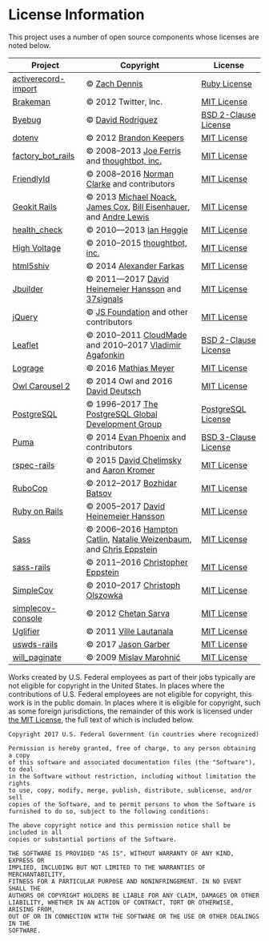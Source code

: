 # License Information

This project uses a number of open source components whose licenses are noted below.

| Project | Copyright | License |
|---------|-----------|---------|
| [activerecord-import](https://github.com/zdennis/activerecord-import) | © [Zach Dennis](https://github.com/zdennis) | [Ruby License](https://github.com/zdennis/activerecord-import/blob/master/LICENSE) |
| [Brakeman](https://github.com/presidentbeef/brakeman) | © 2012 Twitter, Inc. | [MIT License](https://github.com/presidentbeef/brakeman/blob/master/MIT-LICENSE) |
| [Byebug](https://github.com/deivid-rodriguez/byebug) | © [David Rodríguez](https://github.com/deivid-rodriguez) | [BSD 2-Clause License](https://github.com/deivid-rodriguez/byebug/blob/master/LICENSE) |
| [dotenv](https://github.com/bkeepers/dotenv) | © 2012 [Brandon Keepers](https://github.com/bkeepers) | [MIT License](https://github.com/bkeepers/dotenv/blob/master/LICENSE) |
| [factory_bot_rails](https://github.com/thoughtbot/factory_bot_rails) | © 2008–2013 [Joe Ferris](https://github.com/jferris) and [thoughtbot, inc.](https://thoughtbot.com) | [MIT License](https://github.com/thoughtbot/factory_bot_rails/blob/master/LICENSE) |
| [FriendlyId](https://github.com/norman/friendly_id) | © 2008–2016 [Norman Clarke](https://github.com/norman) and contributors | [MIT License](https://github.com/norman/friendly_id/blob/master/MIT-LICENSE) |
| [Geokit Rails](https://github.com/geokit/geokit-rails) | © 2013 [Michael Noack](https://github.com/mnoack), [James Cox](https://github.com/imajes), [Bill Eisenhauer](https://github.com/billeisenhauer), and [Andre Lewis](https://github.com/andre) | [MIT License](https://github.com/geokit/geokit-rails/blob/master/MIT-LICENSE) |
| [health_check](https://github.com/ianheggie/health_check) | © 2010—2013 [Ian Heggie](https://github.com/ianheggie) | [MIT License](https://github.com/ianheggie/health_check/blob/master/MIT-LICENSE) |
| [High Voltage](https://github.com/thoughtbot/high_voltage) | © 2010–2015 [thoughtbot, inc.](https://thoughtbot.com) | [MIT License](https://github.com/thoughtbot/high_voltage/blob/master/MIT-LICENSE) |
| [html5shiv](https://github.com/afarkas/html5shiv) | © 2014 [Alexander Farkas](https://github.com/aFarkas) | [MIT License](https://github.com/aFarkas/html5shiv/blob/master/MIT%20and%20GPL2%20licenses.md)
| [Jbuilder](https://github.com/rails/jbuilder) | © 2011—2017 [David Heinemeier Hansson](https://github.com/dhh) and [37signals](http://37signals.com) | [MIT License](https://github.com/rails/jbuilder/blob/master/MIT-LICENSE) |
| [jQuery](http://jquery.com) | © [JS Foundation](https://js.foundation) and other contributors | [MIT License](https://github.com/jquery/jquery/blob/master/LICENSE.txt) |
| [Leaflet](https://github.com/Leaflet/Leaflet) | © 2010–2011 [CloudMade](https://cloudmade.com) and 2010–2017 [Vladimir Agafonkin](https://github.com/mourner) | [BSD 2-Clause License](https://github.com/Leaflet/Leaflet/blob/master/LICENSE) |
| [Lograge](https://github.com/roidrage/lograge) | © 2016 [Mathias Meyer](https://github.com/roidrage) | [MIT License](https://github.com/roidrage/lograge/blob/master/LICENSE.txt) |
| [Owl Carousel 2](http://owlcarousel2.github.io/OwlCarousel2/) | © 2014 Owl and 2016 [David Deutsch](https://github.com/daviddeutsch) | [MIT License](https://github.com/OwlCarousel2/OwlCarousel2/blob/develop/LICENSE) |
| [PostgreSQL](https://github.com/postgres/postgres) | © 1996–2017 [The PostgreSQL Global Development Group](https://www.postgresql.org) | [PostgreSQL License](https://www.postgresql.org/about/licence/) |
| [Puma](https://github.com/puma/puma) | © 2014 [Evan Phoenix](https://github.com/evanphx) and contributors | [BSD 3-Clause License](https://github.com/puma/puma/blob/master/LICENSE) |
| [rspec-rails](https://github.com/rspec/rspec-rails) | © 2015 [David Chelimsky](http://blog.davidchelimsky.net) and [Aaron Kromer](http://aaronkromer.com) | [MIT License](https://github.com/rspec/rspec-rails/blob/master/LICENSE.md) |
| [RuboCop](https://github.com/bbatsov/rubocop) | © 2012–2017 [Bozhidar Batsov](https://github.com/bbatsov) | [MIT License](https://github.com/bbatsov/rubocop/blob/master/LICENSE.txt) |
| [Ruby on Rails](https://github.com/rails/rails) | © 2005–2017 [David Heinemeier Hansson](https://github.com/dhh) | [MIT License](https://github.com/rails/rails/blob/master/MIT-LICENSE) |
| [Sass](https://github.com/sass/sass) | © 2006–2016 [Hampton Catlin](http://www.hamptoncatlin.com), [Natalie Weizenbaum](https://github.com/nex3), and [Chris Eppstein](http://chriseppstein.github.io) | [MIT License](https://github.com/sass/sass/blob/stable/MIT-LICENSE) |
| [sass-rails](https://github.com/rails/sass-rails) | © 2011–2016 [Christopher Eppstein](http://chriseppstein.github.io) | [MIT License](https://github.com/rails/sass-rails/blob/master/MIT-LICENSE) |
| [SimpleCov](https://github.com/colszowka/simplecov) | © 2010–2017 [Christoph Olszowka](https://github.com/colszowka) | [MIT License](https://github.com/colszowka/simplecov/blob/master/MIT-LICENSE) |
| [simplecov-console](https://github.com/chetan/simplecov-console) | © 2012 [Chetan Sarva](http://www.chetanislazy.com/blog/) | [MIT License](https://github.com/chetan/simplecov-console/blob/master/LICENSE.txt) |
| [Uglifier](https://github.com/lautis/uglifier) | © 2011 [Ville Lautanala](https://github.com/lautis) | [MIT License](https://github.com/lautis/uglifier/blob/master/LICENSE.txt) |
| [uswds-rails](https://github.com/jgarber623/uswds-rails) | © 2017 [Jason Garber](https://github.com/jgarber623) | [MIT License](https://github.com/jgarber623/uswds-rails/blob/master/LICENSE.md) |
| [will_paginate](https://github.com/mislav/will_paginate) | © 2009 [Mislav Marohnić](https://github.com/mislav) | [MIT License](https://github.com/mislav/will_paginate/blob/master/LICENSE) |

Works created by U.S. Federal employees as part of their jobs typically are not eligible for copyright in the United States. In places where the contributions of U.S. Federal employees are not eligible for copyright, this work is in the public domain. In places where it is eligible for copyright, such as some foreign jurisdictions, the remainder of this work is licensed under [the MIT License](https://opensource.org/licenses/MIT), the full text of which is included below.

```
Copyright 2017 U.S. Federal Government (in countries where recognized)

Permission is hereby granted, free of charge, to any person obtaining a copy
of this software and associated documentation files (the "Software"), to deal
in the Software without restriction, including without limitation the rights
to use, copy, modify, merge, publish, distribute, sublicense, and/or sell
copies of the Software, and to permit persons to whom the Software is
furnished to do so, subject to the following conditions:

The above copyright notice and this permission notice shall be included in all
copies or substantial portions of the Software.

THE SOFTWARE IS PROVIDED "AS IS", WITHOUT WARRANTY OF ANY KIND, EXPRESS OR
IMPLIED, INCLUDING BUT NOT LIMITED TO THE WARRANTIES OF MERCHANTABILITY,
FITNESS FOR A PARTICULAR PURPOSE AND NONINFRINGEMENT. IN NO EVENT SHALL THE
AUTHORS OR COPYRIGHT HOLDERS BE LIABLE FOR ANY CLAIM, DAMAGES OR OTHER
LIABILITY, WHETHER IN AN ACTION OF CONTRACT, TORT OR OTHERWISE, ARISING FROM,
OUT OF OR IN CONNECTION WITH THE SOFTWARE OR THE USE OR OTHER DEALINGS IN THE
SOFTWARE.
```
